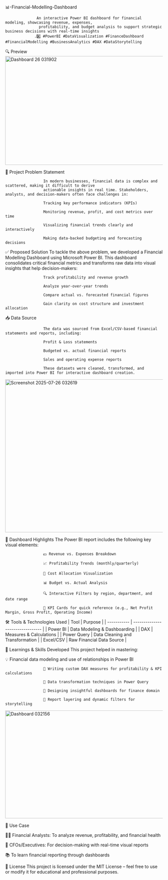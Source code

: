 📊-Financial-Modelling-Dashboard


                  An interactive Power BI dashboard for financial modeling, showcasing revenue, expenses,
                   profitability, and budget analysis to support strategic business decisions with real-time insights
                 .#️⃣ #PowerBI #DataVisualization #FinanceDashboard #FinancialModelling #BusinessAnalytics #DAX #DataStorytelling




🔍 Preview 
<img width="593" height="347" alt="Dashboard 26 031902" src="https://github.com/user-attachments/assets/8f05a2ac-66a1-4d8e-bba0-cbe7c9adc683" />







🧠 Project Problem Statement


                     In modern businesses, financial data is complex and scattered, making it difficult to derive 
                     actionable insights in real time. Stakeholders, analysts, and decision-makers often face challenges in:

                     Tracking key performance indicators (KPIs)

                     Monitoring revenue, profit, and cost metrics over time

                     Visualizing financial trends clearly and interactively

                     Making data-backed budgeting and forecasting decisions





 

✅ Proposed Solution
                     To tackle the above problem, we developed a Financial Modelling Dashboard using Microsoft Power BI.
                     This dashboard consolidates critical financial metrics and transforms raw data into visual insights that help decision-makers:

                     Track profitability and revenue growth

                     Analyze year-over-year trends

                     Compare actual vs. forecasted financial figures

                     Gain clarity on cost structure and investment allocation







📥 Data Source

                     The data was sourced from Excel/CSV-based financial statements and reports, including:

                     Profit & Loss statements

                     Budgeted vs. actual financial reports

                     Sales and operating expense reports

                     These datasets were cleaned, transformed, and imported into Power BI for interactive dashboard creation.
<img width="904" height="488" alt="Screenshot 2025-07-26 032619" src="https://github.com/user-attachments/assets/d6426f17-9a46-489f-b771-292fa019cdf2" />







📌 Dashboard Highlights
                     The Power BI report includes the following key visual elements:

                     💵 Revenue vs. Expenses Breakdown

                     📈 Profitability Trends (monthly/quarterly)

                     🧾 Cost Allocation Visualization

                     📊 Budget vs. Actual Analysis

                     🔍 Interactive Filters by region, department, and date range

                     🧮 KPI Cards for quick reference (e.g., Net Profit Margin, Gross Profit, Operating Income)








🛠️ Tools & Technologies Used
| Tool        | Purpose                          |
| ----------- | -------------------------------- |
| Power BI    | Data Modeling & Dashboarding     |
| DAX         | Measures & Calculations          |
| Power Query | Data Cleaning and Transformation |
| Excel/CSV   | Raw Financial Data Source        |







🧪 Learnings & Skills Developed
This project helped in mastering:

💡 Financial data modeling and use of relationships in Power BI

                     📐 Writing custom DAX measures for profitability & KPI calculations

                     🧹 Data transformation techniques in Power Query

                     🎯 Designing insightful dashboards for finance domain

                     📁 Report layering and dynamic filters for storytelling


<img width="586" height="344" alt="Dashboard 032156" src="https://github.com/user-attachments/assets/7e719867-c825-4035-a9d0-bf1ba130d83c" />





📌 Use Case

👨‍💼 Financial Analysts: To analyze revenue, profitability, and financial health

🏢 CFOs/Executives: For decision-making with real-time visual reports

📚  To learn financial reporting through dashboards




📃 License
This project is licensed under the MIT License – feel free to use or modify it for educational and professional purposes.
